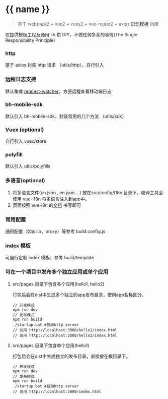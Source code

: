 # {{ name }}

> 基于 webpack2 + vue2 + vuex2 + vue-router2 + axios [启动模板](https://github.com/lkiarest/webpack/tree/cpdaily) 创建

仅提供模板工程及通用 lib 供 DIY，不做任何多余的事情(The Single Responsibility Principle)

### http
基于 axios 封装 http 请求 （utils/http），自行引入

### 远程日志支持
默认集成 [request-watcher](https://github.com/request-watcher/request-watcher)，方便远程查看移动端日志

### bh-mobile-sdk
默认引入 bh-mobile-sdk，封装常用的几个方法 （utils/sdk）

### Vuex (optional)
自行引入 vuex/store

### polyfill
默认引入 utils/polyfills

### 多语言(optional)

1. 将多语言文件(cn.json , en.json ...) 放在src/config/i18n 目录下，编译工具会使用 vue-i18n 将多语言注入到app中。
1. 页面按照 vue-i8n 的[文档](https://github.com/kazupon/vue-i18n) 书写即可

### 常用配置
通用配置（如js lib，proxy）等参考 build.config.js

### index 模板
可自行定制 index 模板，参考 build/template

### 可在一个项目中发布多个独立应用或单个应用

1. src/pages 目录下包含多个应用(hello1, hello2)

    打包后会在dist中生成多个独立的app发布目录，使用app名称区分。

    ```
    // 开发模式
    npm run dev
    // 发布模式
    npm run build
    ./startup.bat #启动http server
    // 访问 http://localhost:3000/hello1/index.html
    // 访问 http://localhost:3000/hello2/index.html
    ```

1. src/pages 目录下包含单个应用(hello1)

    打包后会在dist中生成独立的发布目录，直接放在根目录下。
    ```
    // 开发模式
    npm run dev
    // 发布模式
    npm run build
    ./startup.bat #启动http server
    // 访问 http://localhost:3000/index.html
    ```
